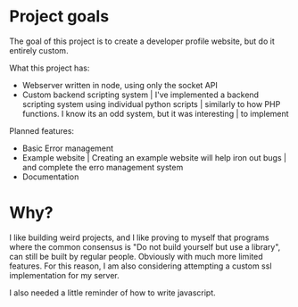 # Project goals

The goal of this project is to create a developer profile website, but do it entirely custom.


What this project has:
- Webserver written in node, using only the socket API
- Custom backend scripting system
| I've implemented a backend scripting system using individual python scripts
| similarly to how PHP functions. I know its an odd system, but it was interesting
| to implement

Planned features:
- Basic Error management
- Example website
| Creating an example website will help iron out bugs
| and complete the erro management system
- Documentation

# Why?

I like building weird projects, and I like proving to myself that programs where the common consensus is "Do not build yourself but use a library", can still be built by regular people. Obviously with much more limited features. For this reason, I am also considering attempting a custom ssl implementation for my server.

I also needed a little reminder of how to write javascript.

